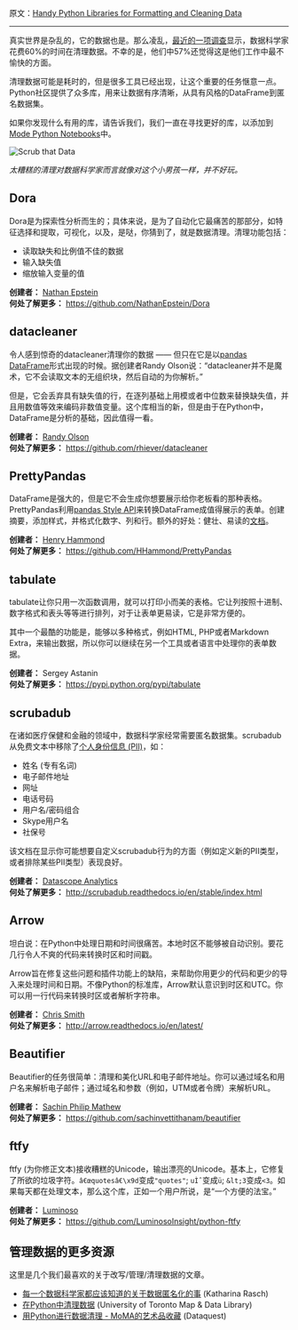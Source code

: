 原文：[Handy Python Libraries for Formatting and Cleaning Data](https://blog.modeanalytics.com/python-data-cleaning-libraries/)

---

真实世界是杂乱的，它的数据也是。那么凌乱，[最近的一项调查](http://visit.crowdflower.com/data-science-report.html)显示，数据科学家花费60%的时间在清理数据。不幸的是，他们中57%还觉得这是他们工作中最不愉快的方面。

清理数据可能是耗时的，但是很多工具已经出现，让这个重要的任务惬意一点。Python社区提供了众多库，用来让数据有序清晰，从具有风格的DataFrame到匿名数据集。

如果你发现什么有用的库，请告诉我们，我们一直在寻找更好的库，以添加到[Mode Python Notebooks](https://about.modeanalytics.com/python/)中。

![Scrub that Data](https://blog.modeanalytics.com/images/post-images/python-data-cleaning-libraries.png) 

_太糟糕的清理对数据科学家而言就像对这个小男孩一样，并不好玩。_

## Dora

Dora是为探索性分析而生的；具体来说，是为了自动化它最痛苦的那部分，如特征选择和提取，可视化，以及，是哒，你猜到了，就是数据清理。清理功能包括：

  * 读取缺失和比例值不佳的数据
  * 输入缺失值
  * 缩放输入变量的值

**创建者：** [Nathan Epstein](https://twitter.com/epstein_n)  
**何处了解更多：** <https://github.com/NathanEpstein/Dora>

## datacleaner

令人感到惊奇的datacleaner清理你的数据 —— 但只在它是以[pandas DataFrame](https://community.modeanalytics.com/python/tutorial/pandas-dataframe/)形式出现的时候。据创建者Randy Olson说：“datacleaner并不是魔术，它不会读取文本的无组织块，然后自动的为你解析。”

但是，它会丢弃具有缺失值的行，在逐列基础上用模或者中位数来替换缺失值，并且用数值等效来编码非数值变量。这个库相当的新，但是由于在Python中，DataFrame是分析的基础，因此值得一看。

**创建者：** [Randy Olson](https://twitter.com/randal_olson)  
**何处了解更多：** <https://github.com/rhiever/datacleaner>

## PrettyPandas

DataFrame是强大的，但是它不会生成你想要展示给你老板看的那种表格。PrettyPandas利用[pandas Style API](http://pandas.pydata.org/pandas-docs/stable/style.html)来转换DataFrame成值得展示的表单。创建摘要，添加样式，并格式化数字、列和行。额外的好处：健壮、易读的[文档](http://prettypandas.readthedocs.io/en/latest/)。

**创建者：** [Henry Hammond](https://twitter.com/henryhammond92)  
**何处了解更多：** <https://github.com/HHammond/PrettyPandas>

## tabulate

tabulate让你只用一次函数调用，就可以打印小而美的表格。它让列按照十进制、数字格式和表头等等进行排列，对于让表单更易读，它是非常方便的。

其中一个最酷的功能是，能够以多种格式，例如HTML, PHP或者Markdown Extra，来输出数据，所以你可以继续在另一个工具或者语言中处理你的表单数据。

**创建者：** Sergey Astanin  
**何处了解更多：** <https://pypi.python.org/pypi/tabulate>

## scrubadub

在诸如医疗保健和金融的领域中，数据科学家经常需要匿名数据集。scrubadub从免费文本中移除了[个人身份信息 (PII)](https://en.wikipedia.org/wiki/Personally_identifiable_information)，如：

  * 姓名 (专有名词)
  * 电子邮件地址
  * 网址
  * 电话号码
  * 用户名/密码组合
  * Skype用户名
  * 社保号

该文档在显示你可能想要自定义scrubadub行为的方面（例如定义新的PII类型，或者排除某些PII类型）表现良好。

**创建者：** [Datascope Analytics](http://datascopeanalytics.com/)  
**何处了解更多：** <http://scrubadub.readthedocs.io/en/stable/index.html>

## Arrow

坦白说：在Python中处理日期和时间很痛苦。本地时区不能够被自动识别。要花几行令人不爽的代码来转换时区和时间戳。

Arrow旨在修复这些问题和插件功能上的缺陷，来帮助你用更少的代码和更少的导入来处理时间和日期。不像Python的标准库，Arrow默认意识到时区和UTC。你可以用一行代码来转换时区或者解析字符串。

**创建者：** [Chris Smith](https://twitter.com/crsmithdev)  
**何处了解更多：** <http://arrow.readthedocs.io/en/latest/>

## Beautifier

Beautifier的任务很简单：清理和美化URL和电子邮件地址。你可以通过域名和用户名来解析电子邮件；通过域名和参数（例如，UTM或者令牌）来解析URL。

**创建者：** [Sachin Philip Mathew](https://twitter.com/sachin_philip)  
**何处了解更多：** <https://github.com/sachinvettithanam/beautifier>

## ftfy

ftfy (为你修正文本)接收糟糕的Unicode，输出漂亮的Unicode。基本上，它修复了所欲的垃圾字符。`â€œquotesâ€\x9d`变成`"quotes"`; `uÌˆ`变成`ü`; `&lt;3`变成`<3`。如果每天都在处理文本，那么这个库，正如一个用户所说，是“一个方便的法宝。”

**创建者：** [Luminoso](http://www.luminoso.com/)  
**何处了解更多：** <https://github.com/LuminosoInsight/python-ftfy>

## 管理数据的更多资源

这里是几个我们最喜欢的关于改写/管理/清理数据的文章。

  * [每一个数据科学家都应该知道的关于数据匿名化的事](https://github.com/krasch/presentations/blob/master/pydata_Berlin_2016.pdf) (Katharina Rasch)
  * [在Python中清理数据](https://data.library.utoronto.ca/cleaning-data-python) (University of Toronto Map & Data Library)
  * [用Python进行数据清理 - MoMA的艺术品收藏](https://www.dataquest.io/blog/data-cleaning-with-python/) (Dataquest)